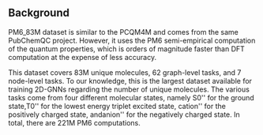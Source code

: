 ## Background
PM6_83M dataset is similar to the PCQM4M and comes from the same PubChemQC project. However, it uses the PM6 semi-empirical computation of the quantum properties, which is orders of magnitude faster than DFT computation at the expense of less accuracy.

This dataset covers 83M unique molecules, 62 graph-level tasks, and 7 node-level tasks. To our knowledge, this is the largest dataset available for training 2D-GNNs regarding the number of unique molecules. The various tasks come from four different molecular states, namely S0'' for the ground state,T0'' for the lowest energy triplet excited state, cation'' for the positively charged state, andanion'' for the negatively charged state. In total, there are 221M PM6 computations.